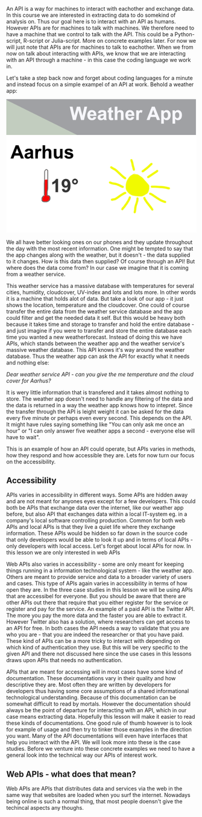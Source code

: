 An API is a way for machines to interact with eachother and exchange data. In this course we are interested in extracting data to do somekind of analysis on. Thus our goal here is to interact with an API as humans. However APIs are for machines to talk with machines. We therefore need to have a machine that we control to talk with the API. This could be a Python-script, R-script or Julia-script. More on concrete examples later. For now we will just note that APIs are for machines to talk to eachother. When we from now on talk about interacting with APIs, we know that we are interacting with an API through a machine - in this case the coding language we work in. 

Let's take a step back now and forget about coding languages for a minute and instead focus on a simple exampel of an API at work. Behold a weather app:

![Bad looking weather app](weather_app.png)

We all have better looking ones on our phones and they update throughout the day with the most recent information. One might be tempted to say that the app changes along with the weather, but it doesn't - the data supplied to it changes. How is this data then supplied? Of course through an API! But where does the data come from? In our case we imagine that it is coming from a weather service.

This weather service has a massive database with temperatures for several cities, humidity, cloudcover, UV-index and lots and lots more. In other words it is a machine that holds alot of data. But take a look of our app - it just shows the location, temperature and the cloudcover. One could of course transfer the entire data from the weather service database and the app could filter and get the needed data it self. But this would be heavy both because it takes time and storage to transfer and hold the entire database - and just imagine if you were to transfer and store the entire database each time you wanted a new weatherforecast. Instead of doing this we have APIs, which stands between the weather app and the weather service's massive weather database. This API knows it's way around the weather database. Thus the weather app can ask the API for exactly what it needs and nothing else:

*Dear weather service API - can you give the me temperature and the cloud cover for Aarhus?* 

It is wery little information that is transfered and it takes almost nothing to store. The weather app doesn't need to handle any filtering of the data and the data is returned in a way the weather app knows how to intepret.  Since the transfer through the API is leight weight it can be asked for the data every five minute or perhaps even every second. This depends on the API. It might have rules saying something like "You can only ask me once an hour" or "I can only answer five weather apps a second - everyone else will have to wait". 

This is an example of how an API could operate, but APIs varies in methods, how they respond and how accessible they are. Lets for now turn our focus on the accessibility. 

## Accessibility
APIs varies in accessibility in different ways. Some APIs are hidden away and are not meant for anyones eyes except for a few developers. This could both be APIs that exchange data over the internet, like our weather app before, but also API that exchanges data within a local IT-system eg. in a company's local software controlling production. Common for both web APIs and local APIs is that they live a quiet life where they exchange information. These APIs would be hidden so far down in the source code that only developers would be able to look it up and in terms of local APIs - only developers with local access. Let's forget about local APIs for now. In this lesson we are only interested in web APIs 

Web APIs also varies in accessibility - some are only meant for keeping things running in a information technological system - like the weather app. Others are meant to provide service and data to a broader variety of users and cases. This type of APIs again varies in accessibility in terms of how open they are. In the three case studies in this lesson we will be using APIs that are accessibel for everyone. But you should be aware that there are other APIs out there that require that you either register for the service or register and pay for the service. An example of a paid API is the Twitter API. The more you pay the more data and the faster you are able to extract it. However Twitter also has a solution, where researchers can get access to an API for free. In both cases the API needs a way to validate that you are who you are - that you are indeed the researcher or that you have paid. These kind of APIs can be a more tricky to interact with depending on which kind of authentication they use. But this will be very specific to the given API and there not discussed here since the use cases in this lessons draws upon APIs that needs no authentication. 

APIs that are meant for accessing will in most cases have some kind of documentation. These documentations vary in their quality and how descriptive they are. Most often they are written by developers for developers thus having some core assumptions of a shared informational technological understanding. Because of this documentation can be somewhat difficult to read by mortals. However the documentation should always be the point of departure for interacting with an API, which in our case means extracting data. Hopefully this lesson will make it easier to read these kinds of documentations. One good rule of thumb however is to look for example of usage and then try to tinker those examples in the direction you want. Many of the API documentations will even have interfaces that help you interact with the API. We will look more into these is the case studies. Before we venture into these concrete examples we need to have a general look into the technical way our APIs of interest work.  


## Web APIs - what does that mean? 
Web APIs are APIs that distributes data and services via the web in the same way that websites are loaded when you surf the internet. Nowadays being online is such a normal thing, that most people doensn't give the techincal aspects any thoughs. 